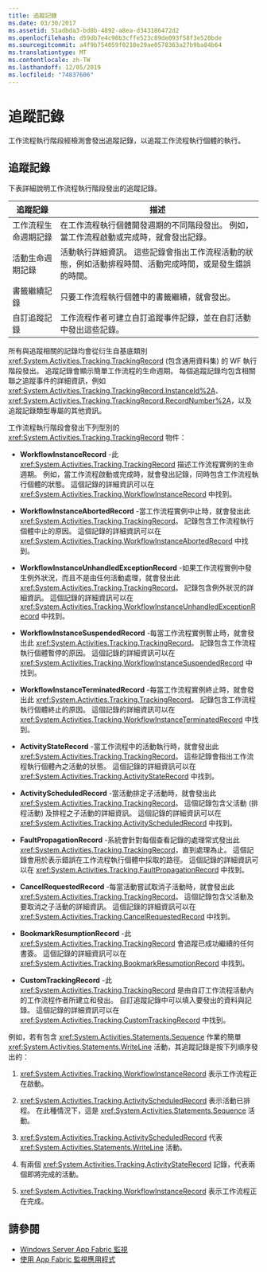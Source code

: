 ```yaml
---
title: 追蹤記錄
ms.date: 03/30/2017
ms.assetid: 51adbda3-bd8b-4892-a8ea-d343186472d2
ms.openlocfilehash: d59db7e4c90b3cffe523c89de093f58f3e520bde
ms.sourcegitcommit: a4f9b754059f0210e29ae0578363a27b9ba84b64
ms.translationtype: MT
ms.contentlocale: zh-TW
ms.lasthandoff: 12/05/2019
ms.locfileid: "74837606"
---
```

# <a name="tracking-records"></a>追蹤記錄
工作流程執行階段經檢測會發出追蹤記錄，以追蹤工作流程執行個體的執行。  
  
## <a name="tracking-records"></a>追蹤記錄  
 下表詳細說明工作流程執行階段發出的追蹤記錄。  
  
|追蹤記錄|描述|  
|---------------------|-----------------|  
|工作流程生命週期記錄|在工作流程執行個體開發週期的不同階段發出。 例如，當工作流程啟動或完成時，就會發出記錄。|  
|活動生命週期記錄|活動執行詳細資訊。 這些記錄會指出工作流程活動的狀態，例如活動排程時間、活動完成時間，或是發生錯誤的時間。|  
|書籤繼續記錄|只要工作流程執行個體中的書籤繼續，就會發出。|  
|自訂追蹤記錄|工作流程作者可建立自訂追蹤事件記錄，並在自訂活動中發出這些記錄。|  
  
 所有與追蹤相關的記錄均會從衍生自基底類別 <xref:System.Activities.Tracking.TrackingRecord> (包含通用資料集) 的 WF 執行階段發出。 追蹤記錄會顯示簡單工作流程的生命週期。 每個追蹤記錄均包含相關聯之追蹤事件的詳細資訊，例如 <xref:System.Activities.Tracking.TrackingRecord.InstanceId%2A>、<xref:System.Activities.Tracking.TrackingRecord.RecordNumber%2A>，以及追蹤記錄類型專屬的其他資訊。  
  
 工作流程執行階段會發出下列型別的 <xref:System.Activities.Tracking.TrackingRecord> 物件：  
  
- **WorkflowInstanceRecord** -此 <xref:System.Activities.Tracking.TrackingRecord> 描述工作流程實例的生命週期。 例如，當工作流程啟動或完成時，就會發出記錄，同時包含工作流程執行個體的狀態。 這個記錄的詳細資訊可以在 <xref:System.Activities.Tracking.WorkflowInstanceRecord> 中找到。  
  
- **WorkflowInstanceAbortedRecord** -當工作流程實例中止時，就會發出此 <xref:System.Activities.Tracking.TrackingRecord>。 記錄包含工作流程執行個體中止的原因。 這個記錄的詳細資訊可以在 <xref:System.Activities.Tracking.WorkflowInstanceAbortedRecord> 中找到。  
  
- **WorkflowInstanceUnhandledExceptionRecord** -如果工作流程實例中發生例外狀況，而且不是由任何活動處理，就會發出此 <xref:System.Activities.Tracking.TrackingRecord>。 記錄包含例外狀況的詳細資訊。 這個記錄的詳細資訊可以在 <xref:System.Activities.Tracking.WorkflowInstanceUnhandledExceptionRecord> 中找到。  
  
- **WorkflowInstanceSuspendedRecord** -每當工作流程實例暫止時，就會發出此 <xref:System.Activities.Tracking.TrackingRecord>。 記錄包含工作流程執行個體暫停的原因。 這個記錄的詳細資訊可以在 <xref:System.Activities.Tracking.WorkflowInstanceSuspendedRecord> 中找到。  
  
- **WorkflowInstanceTerminatedRecord** -每當工作流程實例終止時，就會發出此 <xref:System.Activities.Tracking.TrackingRecord>。 記錄包含工作流程執行個體終止的原因。 這個記錄的詳細資訊可以在 <xref:System.Activities.Tracking.WorkflowInstanceTerminatedRecord> 中找到。  
  
- **ActivityStateRecord** -當工作流程中的活動執行時，就會發出此 <xref:System.Activities.Tracking.TrackingRecord>。 這些記錄會指出工作流程執行個體內之活動的狀態。 這個記錄的詳細資訊可以在 <xref:System.Activities.Tracking.ActivityStateRecord> 中找到。  
  
- **ActivityScheduledRecord** -當活動排定子活動時，就會發出此 <xref:System.Activities.Tracking.TrackingRecord>。 這個記錄包含父活動 (排程活動) 及排程之子活動的詳細資訊。 這個記錄的詳細資訊可以在 <xref:System.Activities.Tracking.ActivityScheduledRecord> 中找到。  
  
- **FaultPropagationRecord** -系統會針對每個查看記錄的處理常式發出此 <xref:System.Activities.Tracking.TrackingRecord>，直到處理為止。 這個記錄會用於表示錯誤在工作流程執行個體中採取的路徑。 這個記錄的詳細資訊可以在 <xref:System.Activities.Tracking.FaultPropagationRecord> 中找到。  
  
- **CancelRequestedRecord** -每當活動嘗試取消子活動時，就會發出此 <xref:System.Activities.Tracking.TrackingRecord>。 這個記錄包含父活動及要取消之子活動的詳細資訊。 這個記錄的詳細資訊可以在 <xref:System.Activities.Tracking.CancelRequestedRecord> 中找到。  
  
- **BookmarkResumptionRecord** -此 <xref:System.Activities.Tracking.TrackingRecord> 會追蹤已成功繼續的任何書簽。 這個記錄的詳細資訊可以在 <xref:System.Activities.Tracking.BookmarkResumptionRecord> 中找到。  
  
- **CustomTrackingRecord** -此 <xref:System.Activities.Tracking.TrackingRecord> 是由自訂工作流程活動內的工作流程作者所建立和發出。 自訂追蹤記錄中可以填入要發出的資料與記錄。 這個記錄的詳細資訊可以在 <xref:System.Activities.Tracking.CustomTrackingRecord> 中找到。  
  
 例如，若有包含 <xref:System.Activities.Statements.Sequence> 作業的簡單 <xref:System.Activities.Statements.WriteLine> 活動，其追蹤記錄是按下列順序發出的：  
  
1. <xref:System.Activities.Tracking.WorkflowInstanceRecord> 表示工作流程正在啟動。  
  
2. <xref:System.Activities.Tracking.ActivityScheduledRecord> 表示活動已排程。 在此種情況下，這是 <xref:System.Activities.Statements.Sequence> 活動。  
  
3. <xref:System.Activities.Tracking.ActivityScheduledRecord> 代表 <xref:System.Activities.Statements.WriteLine> 活動。  
  
4. 有兩個 <xref:System.Activities.Tracking.ActivityStateRecord> 記錄，代表兩個即將完成的活動。  
  
5. <xref:System.Activities.Tracking.WorkflowInstanceRecord> 表示工作流程正在完成。  
  
## <a name="see-also"></a>請參閱

- [Windows Server App Fabric 監視](https://docs.microsoft.com/previous-versions/appfabric/ee677251(v=azure.10))
- [使用 App Fabric 監視應用程式](https://docs.microsoft.com/previous-versions/appfabric/ee677276(v=azure.10))
